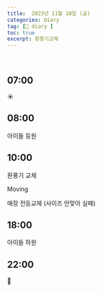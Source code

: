 ```yaml
---
title:  2023년 11월 10일 (금)
categories: Diary
tag: [📒 diary ]
toc: true
excerpt: 환풍기교체
---
```

​

## 07:00

☀️

## 08:00

아이들 등원

## 10:00

환풍기 교체

Moving

매장 전등교체 (사이즈 안맞아 실패)

## 18:00

아이들 하원

## 22:00

🌙

<br><br><br>